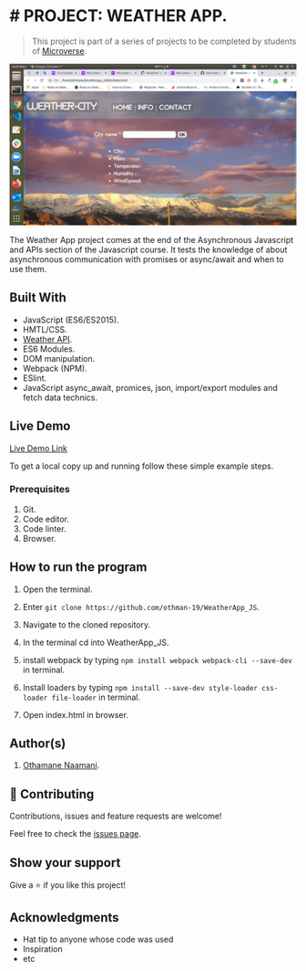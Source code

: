 # # PROJECT: WEATHER APP.

> This project is part of a series of projects to be completed by students of [Microverse](https://www.microverse.org/ "The Global School for Remote Software Developers!").

![screenshot](./app_screenshot.png)

The Weather App project comes at the end of the Asynchronous Javascript and APIs section of the Javascript course. It tests the knowledge of about asynchronous communication with promises or async/await and when to use them.

## Built With

- JavaScript (ES6/ES2015).
- HMTL/CSS.
- [Weather API](https://openweathermap.org/api).
- ES6 Modules.
- DOM manipulation.
- Webpack (NPM).
- ESlint.
- JavaScript async_await, promices, json, import/export modules and fetch data technics.

## Live Demo

[Live Demo Link](https://raw.githack.com/othman-19/WeatherApp_JS/feature/dist/index.html)

To get a local copy up and running follow these simple example steps.

### Prerequisites
  1. Git.
  2. Code editor.
  3. Code linter.
  5. Browser. 

## How to run the program
1. Open the terminal.

2. Enter `git clone https://github.com/othman-19/WeatherApp_JS`.

3. Navigate to the cloned repository.

4. In the terminal cd into WeatherApp_JS.

5. install webpack by typing `npm install webpack webpack-cli --save-dev` in terminal.

5. Install loaders by typing `npm install --save-dev style-loader css-loader file-loader` in terminal.

6. Open index.html in browser.

## Author(s)
1. [Othamane Naamani](https://github.com/othman-19/).

## 🤝 Contributing

Contributions, issues and feature requests are welcome!

Feel free to check the [issues page](issues/).

## Show your support

Give a ⭐️ if you like this project!

## Acknowledgments

- Hat tip to anyone whose code was used
- Inspiration
- etc

